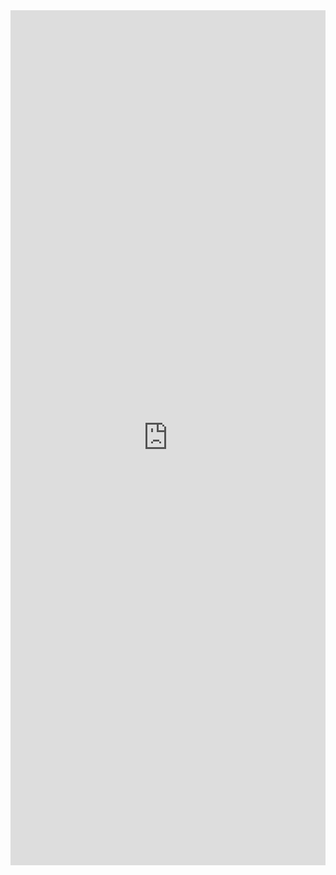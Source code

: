 <div style="width:100%;">
  <iframe src="https://docs.google.com/forms/d/e/1FAIpQLSeFPZ48Rqyl8TsNJStdaYXQwTvA9pgwbVEAoAv1L0hdY15ZFg/viewform?embedded=true" frameborder="0" marginheight="0" marginwidth="0" allowfullscreen style="width:100%;" height="1368">Loading…</iframe>
</div>
